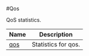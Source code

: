 #Qos

QoS statistics.


<table><thead><tr><th>Name</th><th>Description</th></tr></thead><tbody><tr><td><a href=".././qos/qos/">qos</a></td><td>Statistics for qos.</td></tr></tbody></table>
